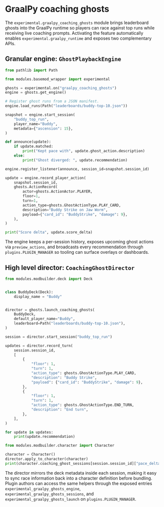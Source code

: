 # GraalPy coaching ghosts

The `experimental.graalpy_coaching_ghosts` module brings leaderboard ghosts
into the GraalPy runtime so players can race against top runs while receiving
live coaching prompts. Activating the feature automatically enables
`experimental.graalpy_runtime` and exposes two complementary APIs.

## Granular engine: `GhostPlaybackEngine`

```python
from pathlib import Path

from modules.basemod_wrapper import experimental

ghosts = experimental.on("graalpy_coaching_ghosts")
engine = ghosts.get_engine()

# Register ghost runs from a JSON manifest.
engine.load_runs(Path("leaderboards/buddy-top-10.json"))

snapshot = engine.start_session(
    "buddy_top_run",
    player_name="Buddy",
    metadata={"ascension": 15},
)

def announce(update):
    if update.matched:
        print("Kept pace with", update.ghost_action.description)
    else:
        print("Ghost diverged: ", update.recommendation)

engine.register_listener(announce, session_id=snapshot.session_id)

update = engine.record_player_action(
    snapshot.session_id,
    ghosts.ActionRecord(
        actor=ghosts.ActionActor.PLAYER,
        floor=1,
        turn=1,
        action_type=ghosts.GhostActionType.PLAY_CARD,
        description="Buddy Strike on Jaw Worm",
        payload={"card_id": "BuddyStrike", "damage": 9},
    ),
)

print("Score delta", update.score_delta)
```

The engine keeps a per-session history, exposes upcoming ghost actions via
`preview_actions`, and broadcasts every recommendation through
`plugins.PLUGIN_MANAGER` so tooling can surface overlays or dashboards.

## High level director: `CoachingGhostDirector`

```python
from modules.modbuilder.deck import Deck


class BuddyDeck(Deck):
    display_name = "Buddy"


director = ghosts.launch_coaching_ghosts(
    BuddyDeck,
    default_player_name="Buddy",
    leaderboard=Path("leaderboards/buddy-top-10.json"),
)

session = director.start_session("buddy_top_run")

updates = director.record_turn(
    session.session_id,
    [
        {
            "floor": 1,
            "turn": 1,
            "action_type": ghosts.GhostActionType.PLAY_CARD,
            "description": "Buddy Strike",
            "payload": {"card_id": "BuddyStrike", "damage": 9},
        },
        {
            "floor": 1,
            "turn": 1,
            "action_type": ghosts.GhostActionType.END_TURN,
            "description": "End turn",
        },
    ],
)

for update in updates:
    print(update.recommendation)

from modules.modbuilder.character import Character

character = Character()
director.apply_to_character(character)
print(character.coaching_ghost_sessions[session.session_id]["pace_delta"])
```

The director mirrors the deck metadata inside each session, making it easy to
sync race information back into a character definition before bundling. Plugin
authors can access the same helpers through the exposed entries
`experimental_graalpy_ghosts_engine`, `experimental_graalpy_ghosts_sessions`, and
`experimental_graalpy_ghosts_launch` on `plugins.PLUGIN_MANAGER`.
